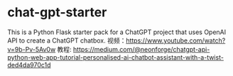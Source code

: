 # chat-gpt-starter
This is a Python Flask starter pack for a ChatGPT project that uses OpenAI API to create a ChatGPT chatbox.
视频：https://www.youtube.com/watch?v=9b-Pv-5Av0w
教程: https://medium.com/@neonforge/chatgpt-api-python-web-app-tutorial-personalised-ai-chatbot-assistant-with-a-twist-ded4da970c1d

